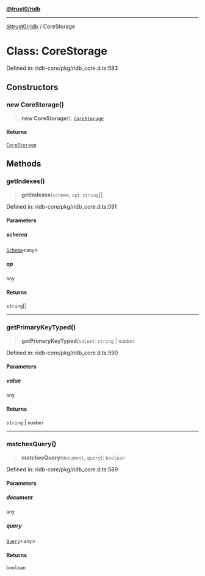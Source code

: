 [**@trust0/ridb**](../README.md)

***

[@trust0/ridb](../README.md) / CoreStorage

# Class: CoreStorage

Defined in: ridb-core/pkg/ridb\_core.d.ts:583

## Constructors

### new CoreStorage()

> **new CoreStorage**(): [`CoreStorage`](CoreStorage.md)

#### Returns

[`CoreStorage`](CoreStorage.md)

## Methods

### getIndexes()

> **getIndexes**(`schema`, `op`): `string`[]

Defined in: ridb-core/pkg/ridb\_core.d.ts:591

#### Parameters

##### schema

[`Schema`](Schema.md)\<`any`\>

##### op

`any`

#### Returns

`string`[]

***

### getPrimaryKeyTyped()

> **getPrimaryKeyTyped**(`value`): `string` \| `number`

Defined in: ridb-core/pkg/ridb\_core.d.ts:590

#### Parameters

##### value

`any`

#### Returns

`string` \| `number`

***

### matchesQuery()

> **matchesQuery**(`document`, `query`): `boolean`

Defined in: ridb-core/pkg/ridb\_core.d.ts:589

#### Parameters

##### document

`any`

##### query

[`Query`](Query.md)\<`any`\>

#### Returns

`boolean`
